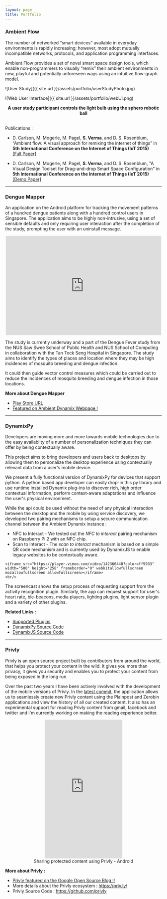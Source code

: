 ```yaml
---
layout: page
title: Portfolio
---
```


### Ambient Flow
The number of networked “smart devices” available in everyday environments is rapidly increasing; however, most adopt mutually incompatible networks, protocols, and application programming interfaces. 

Ambient Flow provides a set of novel smart space design tools, which enable non-programmers to visually “remix” their ambient environments in new, playful and potentially unforeseen ways using an intuitive flow-graph model.

![User Study]({{ site.url }}/assets/portfolio/userStudyPhoto.jpg)

![Web User Interface]({{ site.url }}/assets/portfolio/webUi.png)

<center> 
	<strong>
		A user study participant controls the light bulb using the sphero robotic ball
	</strong>
</center>
<br/>

Publications : 

* D. Carlson, M. Mogerle, M. Pagel, <strong>S. Verma</strong>, and D. S. Rosenblum, “Ambient flow: A
visual approach for remixing the internet of things” in <strong>5th International
Conference on the Internet of Things (IoT 2015) </strong> <br/> [[Full Paper]]({{site.url}}/assets/portfolio/papers/Ambient_Flow.pdf)

* D. Carlson, M. Mogerle, M. Pagel, <strong>S. Verma</strong>, and D. S. Rosenblum, "A Visual Design Toolset for Drag-and-drop Smart Space Configuration" 
in <strong>5th International Conference on the Internet of Things (IoT 2015) </strong> <br/> [[Demo Paper]]({{site.url}}/assets/portfolio/papers/Demo_Ambient_Flow.pdf)

---

### Dengue Mapper
An application on the Android platform for tracking the movement patterns of a hundred
dengue patients along with a hundred control users in Singapore. The application aims to be highly non-intrusive, 
using a set of sensible defaults and only requiring user interaction after the completion of the study, prompting the user with an uninstall message.

<!--

<p align="center">
  <img src="{{ site.url }}/assets/portfolio/dengueMapper.png" alt="Dengue Mapper"/>
</p>

-->
<p align="center">
	<iframe src="https://player.vimeo.com/video/142143184?color=ff9933" width="500" height="319" frameborder="0" webkitallowfullscreen mozallowfullscreen allowfullscreen></iframe> 
</p>
The study is currently underway and a part of the Dengue Fever study from the NUS Saw Swee School of Public Health and NUS School of Computing in collaboration with the Tan Tock Seng Hospital in Singapore. The study aims to identify the types of places and location where they may be high incidences of mosquito breeding and dengue infection. 

It could then guide vector control measures which could be carried out to reduce the incidences of mosquito breeding and dengue infection in those locations. 

<strong> More about Dengue Mapper </strong>

* [Play Store URL](https://play.google.com/store/apps/details?id=sg.nus.comp.fci.denguemapper&hl=en)
* [Featured on Ambient Dynamix Webpage !](http://ambientdynamix.org/news/dynamix-joins-the-fight-against-dengue-fever)

---

### DynamixPy
Developers are moving more and more towards mobile technologies due to the easy availabilty of a number of personalization techniques they can offer by being contextually aware.

This project aims to bring developers and users back to desktops by allowing them to personalize the desktop experience using contextually relevant data from a user's mobile device. 

We present a fully functional version of DynamixPy for devices that support python. A python based app developer can easily drop-in this py library and use runtime installed Dynamix plug-ins to discover rich, high order contextual information, perform context-aware adaptations and influence the user's physical environment.

While the api could be used without the need of any physical interaction between the desktop and the mobile by using service discovery, we developed two pairing mechanisms to setup a secure communication channel between the Ambient Dynamix instance  :

* NFC to Interact - We tested out the _NFC to interact_ pairing mechanism on Raspberry Pi 2 with an NFC chip. 
* Scan to Interact - The _scan to interact_ mechanism is based on a simple QR code mechanism and is currently used by DynamixJS to enable legacy websites to be contextually aware. 

<p align="center">

	<iframe src="https://player.vimeo.com/video/142366448?color=ff9933" width="500" height="258" frameborder="0" webkitallowfullscreen mozallowfullscreen allowfullscreen></iframe>
	<br/>
</p>

The screencast shows the setup process of requesting support from the activity recognition plugin. Similarly, the app can request support for user's heart rate, ble-beacons, media players, lighting plugins, light sensor plugin and a variety of other plugins. 

<strong>Related Links :</strong>

* [Supported Plugins](http://ambientdynamix.org/category/plugins)
* [DynamixPy Source Code](https://bitbucket.org/dynamixdevelopers/dynamix-python-apis/)
* [DynamixJS Source Code](https://bitbucket.org/dynamixdevelopers/dynamix-2.x-javascript-apis/commits/all)

---

### Privly

Privly is an open source project built by contributors from around the world, that helps you protect your content in the wild. It gives you more than privacy, it gives you security and enables you to protect your content from being exposed in the long run. 

Over the past two years I have been actively involved with the development of the mobile versions of Privly. 
In the [latest commit](https://github.com/privly/privly-android/tree/21351ed05eba07ed433a8dd1a57cdbebae79aece), the application allows us to seamlessly create new Privly content using the Plainpost and Zerobin applications and view the history of all our created content. It also has an experimental support for reading Privly content from gmail, facebook and twitter and I'm currently working on making the reading experience better. 


<p align="center">
	<iframe src="https://player.vimeo.com/video/142352454?color=ff9933" width="250" height="445" frameborder="0" webkitallowfullscreen mozallowfullscreen allowfullscreen></iframe>
	<br>
	Sharing protected content using Privly - Android
</p>

<strong>More about Privly : </strong>

* [Privly featured on the Google Open Source Blog !!](http://google-opensource.blogspot.sg/2014/12/google-summer-of-code-wrap-up-privly.html)
* More details about the Privly ecosystem :  <https://priv.ly/> 
* Privly Source Code : <https://github.com/privly>




